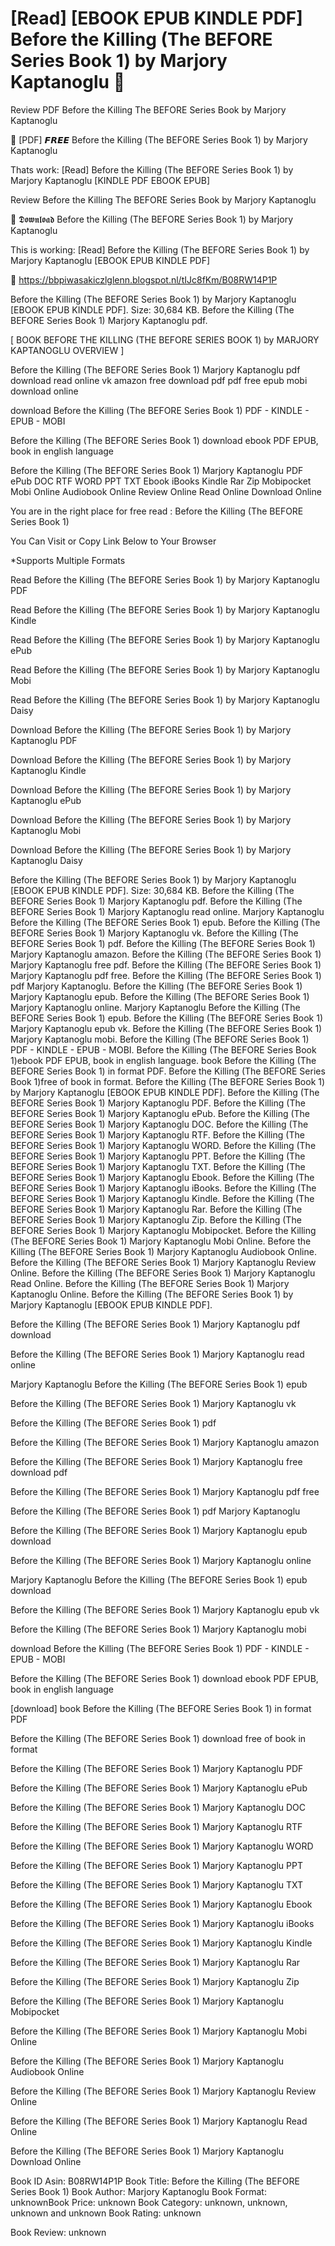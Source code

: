 # [Read] [EBOOK EPUB KINDLE PDF] Before the Killing (The BEFORE Series Book 1) by  Marjory Kaptanoglu 📩
Review PDF Before the Killing The BEFORE Series Book by Marjory Kaptanoglu

📑 [PDF] 𝙁𝙍𝙀𝙀 Before the Killing (The BEFORE Series Book 1) by Marjory Kaptanoglu

Thats work: [Read] Before the Killing (The BEFORE Series Book 1) by Marjory Kaptanoglu [KINDLE PDF EBOOK EPUB]


Review Before the Killing The BEFORE Series Book by Marjory Kaptanoglu

📩 𝕯𝖔𝖜𝖓𝖑𝖔𝖆𝖉 Before the Killing (The BEFORE Series Book 1) by Marjory Kaptanoglu

This is working: [Read] Before the Killing (The BEFORE Series Book 1) by Marjory Kaptanoglu [EBOOK EPUB KINDLE PDF]



🧭 https://bbpiwasakiczlglenn.blogspot.nl/tIJc8fKm/B08RW14P1P



Before the Killing (The BEFORE Series Book 1) by Marjory Kaptanoglu [EBOOK EPUB KINDLE PDF]. Size: 30,684 KB. Before the Killing (The BEFORE Series Book 1) Marjory Kaptanoglu pdf.

[ BOOK BEFORE THE KILLING (THE BEFORE SERIES BOOK 1) by MARJORY KAPTANOGLU OVERVIEW ]

Before the Killing (The BEFORE Series Book 1) Marjory Kaptanoglu pdf download read online vk amazon free download pdf pdf free epub mobi download online

download Before the Killing (The BEFORE Series Book 1) PDF - KINDLE - EPUB - MOBI

Before the Killing (The BEFORE Series Book 1) download ebook PDF EPUB, book in english language

Before the Killing (The BEFORE Series Book 1) Marjory Kaptanoglu PDF ePub DOC RTF WORD PPT TXT Ebook iBooks Kindle Rar Zip Mobipocket Mobi Online Audiobook Online Review Online Read Online Download Online

You are in the right place for free read : Before the Killing (The BEFORE Series Book 1)

You Can Visit or Copy Link Below to Your Browser

*Supports Multiple Formats


Read Before the Killing (The BEFORE Series Book 1) by Marjory Kaptanoglu PDF

Read Before the Killing (The BEFORE Series Book 1) by Marjory Kaptanoglu Kindle

Read Before the Killing (The BEFORE Series Book 1) by Marjory Kaptanoglu ePub

Read Before the Killing (The BEFORE Series Book 1) by Marjory Kaptanoglu Mobi

Read Before the Killing (The BEFORE Series Book 1) by Marjory Kaptanoglu Daisy

Download Before the Killing (The BEFORE Series Book 1) by Marjory Kaptanoglu PDF

Download Before the Killing (The BEFORE Series Book 1) by Marjory Kaptanoglu Kindle

Download Before the Killing (The BEFORE Series Book 1) by Marjory Kaptanoglu ePub

Download Before the Killing (The BEFORE Series Book 1) by Marjory Kaptanoglu Mobi

Download Before the Killing (The BEFORE Series Book 1) by Marjory Kaptanoglu Daisy

Before the Killing (The BEFORE Series Book 1) by Marjory Kaptanoglu [EBOOK EPUB KINDLE PDF]. Size: 30,684 KB. Before the Killing (The BEFORE Series Book 1) Marjory Kaptanoglu pdf. Before the Killing (The BEFORE Series Book 1) Marjory Kaptanoglu read online. Marjory Kaptanoglu Before the Killing (The BEFORE Series Book 1) epub. Before the Killing (The BEFORE Series Book 1) Marjory Kaptanoglu vk. Before the Killing (The BEFORE Series Book 1) pdf. Before the Killing (The BEFORE Series Book 1) Marjory Kaptanoglu amazon. Before the Killing (The BEFORE Series Book 1) Marjory Kaptanoglu free pdf. Before the Killing (The BEFORE Series Book 1) Marjory Kaptanoglu pdf free. Before the Killing (The BEFORE Series Book 1) pdf Marjory Kaptanoglu. Before the Killing (The BEFORE Series Book 1) Marjory Kaptanoglu epub. Before the Killing (The BEFORE Series Book 1) Marjory Kaptanoglu online. Marjory Kaptanoglu Before the Killing (The BEFORE Series Book 1) epub. Before the Killing (The BEFORE Series Book 1) Marjory Kaptanoglu epub vk. Before the Killing (The BEFORE Series Book 1) Marjory Kaptanoglu mobi. Before the Killing (The BEFORE Series Book 1) PDF - KINDLE - EPUB - MOBI. Before the Killing (The BEFORE Series Book 1)ebook PDF EPUB, book in english language. book Before the Killing (The BEFORE Series Book 1) in format PDF. Before the Killing (The BEFORE Series Book 1)free of book in format. Before the Killing (The BEFORE Series Book 1) by Marjory Kaptanoglu [EBOOK EPUB KINDLE PDF]. Before the Killing (The BEFORE Series Book 1) Marjory Kaptanoglu PDF. Before the Killing (The BEFORE Series Book 1) Marjory Kaptanoglu ePub. Before the Killing (The BEFORE Series Book 1) Marjory Kaptanoglu DOC. Before the Killing (The BEFORE Series Book 1) Marjory Kaptanoglu RTF. Before the Killing (The BEFORE Series Book 1) Marjory Kaptanoglu WORD. Before the Killing (The BEFORE Series Book 1) Marjory Kaptanoglu PPT. Before the Killing (The BEFORE Series Book 1) Marjory Kaptanoglu TXT. Before the Killing (The BEFORE Series Book 1) Marjory Kaptanoglu Ebook. Before the Killing (The BEFORE Series Book 1) Marjory Kaptanoglu iBooks. Before the Killing (The BEFORE Series Book 1) Marjory Kaptanoglu Kindle. Before the Killing (The BEFORE Series Book 1) Marjory Kaptanoglu Rar. Before the Killing (The BEFORE Series Book 1) Marjory Kaptanoglu Zip. Before the Killing (The BEFORE Series Book 1) Marjory Kaptanoglu Mobipocket. Before the Killing (The BEFORE Series Book 1) Marjory Kaptanoglu Mobi Online. Before the Killing (The BEFORE Series Book 1) Marjory Kaptanoglu Audiobook Online. Before the Killing (The BEFORE Series Book 1) Marjory Kaptanoglu Review Online. Before the Killing (The BEFORE Series Book 1) Marjory Kaptanoglu Read Online. Before the Killing (The BEFORE Series Book 1) Marjory Kaptanoglu Online. Before the Killing (The BEFORE Series Book 1) by Marjory Kaptanoglu [EBOOK EPUB KINDLE PDF].

Before the Killing (The BEFORE Series Book 1) Marjory Kaptanoglu pdf download

Before the Killing (The BEFORE Series Book 1) Marjory Kaptanoglu read online

Marjory Kaptanoglu Before the Killing (The BEFORE Series Book 1) epub

Before the Killing (The BEFORE Series Book 1) Marjory Kaptanoglu vk

Before the Killing (The BEFORE Series Book 1) pdf

Before the Killing (The BEFORE Series Book 1) Marjory Kaptanoglu amazon

Before the Killing (The BEFORE Series Book 1) Marjory Kaptanoglu free download pdf

Before the Killing (The BEFORE Series Book 1) Marjory Kaptanoglu pdf free

Before the Killing (The BEFORE Series Book 1) pdf Marjory Kaptanoglu

Before the Killing (The BEFORE Series Book 1) Marjory Kaptanoglu epub download

Before the Killing (The BEFORE Series Book 1) Marjory Kaptanoglu online

Marjory Kaptanoglu Before the Killing (The BEFORE Series Book 1) epub download

Before the Killing (The BEFORE Series Book 1) Marjory Kaptanoglu epub vk

Before the Killing (The BEFORE Series Book 1) Marjory Kaptanoglu mobi

download Before the Killing (The BEFORE Series Book 1) PDF - KINDLE - EPUB - MOBI

Before the Killing (The BEFORE Series Book 1) download ebook PDF EPUB, book in english language

[download] book Before the Killing (The BEFORE Series Book 1) in format PDF

Before the Killing (The BEFORE Series Book 1) download free of book in format

Before the Killing (The BEFORE Series Book 1) Marjory Kaptanoglu PDF

Before the Killing (The BEFORE Series Book 1) Marjory Kaptanoglu ePub

Before the Killing (The BEFORE Series Book 1) Marjory Kaptanoglu DOC

Before the Killing (The BEFORE Series Book 1) Marjory Kaptanoglu RTF

Before the Killing (The BEFORE Series Book 1) Marjory Kaptanoglu WORD

Before the Killing (The BEFORE Series Book 1) Marjory Kaptanoglu PPT

Before the Killing (The BEFORE Series Book 1) Marjory Kaptanoglu TXT

Before the Killing (The BEFORE Series Book 1) Marjory Kaptanoglu Ebook

Before the Killing (The BEFORE Series Book 1) Marjory Kaptanoglu iBooks

Before the Killing (The BEFORE Series Book 1) Marjory Kaptanoglu Kindle

Before the Killing (The BEFORE Series Book 1) Marjory Kaptanoglu Rar

Before the Killing (The BEFORE Series Book 1) Marjory Kaptanoglu Zip

Before the Killing (The BEFORE Series Book 1) Marjory Kaptanoglu Mobipocket

Before the Killing (The BEFORE Series Book 1) Marjory Kaptanoglu Mobi Online

Before the Killing (The BEFORE Series Book 1) Marjory Kaptanoglu Audiobook Online

Before the Killing (The BEFORE Series Book 1) Marjory Kaptanoglu Review Online

Before the Killing (The BEFORE Series Book 1) Marjory Kaptanoglu Read Online

Before the Killing (The BEFORE Series Book 1) Marjory Kaptanoglu Download Online

Book ID Asin: B08RW14P1P
Book Title: Before the Killing (The BEFORE Series Book 1)
Book Author: Marjory Kaptanoglu
Book Format: unknownBook Price: unknown
Book Category: unknown, unknown, unknown and unknown
Book Rating: unknown

Book Review: unknown
